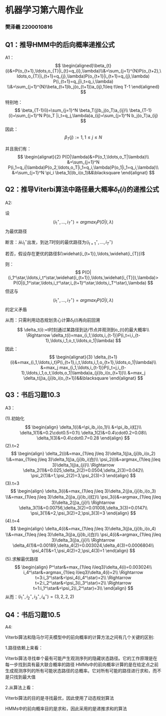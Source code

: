 # 机器学习第六周作业

### 樊泽羲 2200010816

## Q1：推导HMM中的后向概率递推公式

A1：
$$
\begin{aligned}\beta_{t}(i)&=P(o_{t+1},\ldots,o_{T}|i_{t}=q_{i},\lambda)\\&=\sum_{j=1}^{N}P(o_{t+2},\ldots,o_{T}|i_{t+1}=q_{j},\lambda)P(o_{t+1}|i_{t+1}=q_{j},\lambda) P(i_{t+1}=q_j|i_t=q_i,\lambda) 
\\&=\sum_{j=1}^{N}\beta_{t+1}b_j(o_{t+1})a_{ij},1\leq t\leq T-1
\end{aligned}
$$

特别地：
$$
\beta_{T-1}(i)=\sum_{j=1}^N \beta_T(j)b_j(o_T)a_{ij}\\
\beta_{T-1}(i)=\sum_{j=1}^N P(o_T |i_t=q_j,\lambda)a_{ij}=\sum_{j=1}^N b_j(o_T)a_{ij}
$$
因此：
$$
\beta_T(j):=1,1\leq j\leq N
$$

并且我们有：
$$
\begin{alignat}{2}
P(O|\lambda)&=P(o_1,\ldots,o_T|\lambda)\\
&=\sum_{j=1}^N P(i_1=q_i|\lambda)P(o_2,\ldots,o_T|i_1=q_i,\lambda)P(o_1|i_1=q_i,\lambda)\\
&=\sum_{j=1}^N \pi_i \beta_1(i)b_i(o_1)&&\blacksquare
\end{alignat}
$$


## Q2：推导Viterbi算法中路径最大概率$\delta_t(i)$的递推公式

A2:

设$$(i_1^\star,\ldots,i_T^\star)=argmax_I P(O|I,\lambda)$$为最优路径

断言：从$i_t^\star$出发，到达$T$时刻的最优路径为$(i_{t+1}^\star,\ldots,i_T^\star)$

若否，假设存在更优的路径$(\widehat{i_{t+1}},\ldots,\widehat{i_{T}})$

则：
$$
P(O|(i_1^\star,\ldots,i_t^\star,\widehat{i_{t+1}},\ldots,\widehat{i_{T}}),\lambda)>
P(O|(i_1^\star,\ldots,i_t^\star,i_{t+1}^\star,\ldots,i_T^\star),\lambda)
$$
但这与$$(i_1^\star,\ldots,i_T^\star)=argmax_I P(O|I,\lambda)$$的定义矛盾

从而：只需利用动态规划贪心计算$\delta_t(i)$再向前回溯
$$
\delta_t(i):=t时刻通过某路径到达i节点并观测到o_{t}的最大概率\\
\Rightarrow \delta_t(i)=max_{i_1,\ldots,i_{t-1}}P(i_t=i,i_{t-1},\ldots,i_1,o_t,\ldots,o_1|\lambda)
$$
因此：
$$
\begin{alignat}{3}
\delta_{t+1}(i)&=max_{i_1,\ldots,i_t}P(i_{t+1},i_t,\ldots,i_1,o_{t+1},\ldots,o_1|\lambda)\\
&=max_j max_{i_1,\ldots,i_{t-1}}P(i_t=j,i_{t-1},\ldots,i_1,o_t,\ldots,o_1|\lambda)a_{ji}b_i(o_{t+1})\\
&=max_j \delta_t(j)a_{ji}b_i(o_{t+1})&&\blacksquare
\end{alignat}
$$


## Q3：书后习题10.3

A3：

(1).初始化
$$
\begin{align}
\delta_1(i)&=\pi_ib_i(o_1)\\
&=\pi_ib_i(红)\\
\delta_1(1)&=0.2\cdot0.5=0.1\\
\delta_1(2)&=0.4\cdot0.2=0.08\\
\delta_1(3)&=0.4\cdot0.7=0.28
\end{align}
$$
(2).t=2
$$
\begin{align}
\delta_2(i)&=max_{1\leq j\leq 3}\delta_1(j)a_{ji}b_i(o_2)
\\&=max_{1\leq j\leq 3}\delta_1(j)a_{ji}b_i(白)\\
\psi_2(i)&=argmax_{1\leq j\leq 3}\delta_1(j)a_{ji}\\
\Rightarrow \delta_2(1)&=0.025,\delta_2(2)=0.0504,\delta_2(3)=0.042\\
\psi_2(1)&=1,\psi_2(2)=3,\psi_2(3)=3
\end{align}
$$
(3).t=3
$$
\begin{align}
\delta_3(i)&=max_{1\leq j\leq 3}\delta_2(j)a_{ji}b_i(o_3)
\\&=max_{1\leq j\leq 3}\delta_2(j)a_{ji}b_i(红)\\
\psi_3(i)&=argmax_{1\leq j\leq 3}\delta_2(j)a_{ji}\\
\Rightarrow \delta_3(1)&=0.00756,\delta_3(2)=0.01008,\delta_3(3)=0.0147\\
\psi_3(1)&=2,\psi_3(2)=2,\psi_3(3)=3
\end{align}
$$
(4).t=4
$$
\begin{align}
\delta_4(i)&=max_{1\leq j\leq 3}\delta_3(j)a_{ji}b_i(o_4)
\\&=max_{1\leq j\leq 3}\delta_3(j)a_{ji}b_i(白)\\
\psi_4(i)&=argmax_{1\leq j\leq 3}\delta_3(j)a_{ji}\\
\Rightarrow \delta_4(1)&=0.00189,\delta_4(2)=0.003024,\delta_4(3)=0.0006804\\
\psi_4(1)&=1,\psi_4(2)=2,\psi_4(3)=1
\end{align}
$$
(5).求解最优路径
$$
\begin{align}
P^\star&=max_{1\leq i\leq3}\delta_4(i)=0.003024\\
i_4^\star&=argmax_{1\leq i\leq3}\delta_4(i)=2\\
\Rightarrow t=3:i_3^\star&=\psi_4(i_4^\star)=2\\
\Rightarrow t=2:i_2^\star&=\psi_3(i_3^\star)=2\\
\Rightarrow t=1:i_1^\star&=\psi_2(i_2^\star)=3\\
\end{align}
$$
从而：$(i_1^\star,i_2^\star,i_3^\star,i_4^\star)=(3,2,2,2)$

## Q4：书后习题10.5

A4:

Viterbi算法和隐马尔可夫模型中的前向概率的计算方法之间有几个关键的区别: 

1.路径依赖上来看：

Viterbi算法寻找单个最有可能产生观测序列的隐藏状态路径。它的工作原理是在每一步找到具有最大联合概率的路径
HMMs中的前向概率计算的是在给定点之前生成观测序列的所有可能状态路径的总概率。它对所有可能的路径进行求和，而不是只找到最大值

2.从算法上看：

Viterbi算法的目的是寻找最优，因此使用了动态规划算法

HMMs中的前向概率目的是求和，因此采用的是递推求和的算法















